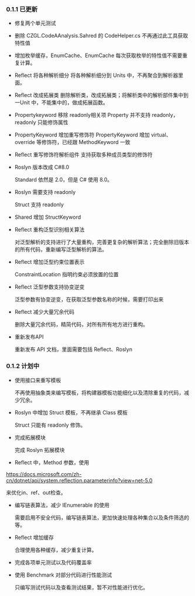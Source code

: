 ### 0.1.1 已更新
* 修复两个单元测试

* 删除 CZGL.CodeAAnalysis.Sahred 的 CodeHelper.cs
  不再通过此工具获取特性值

* 增加枚举缓存，EnumCache、EnumCache<T>
  每次获取枚举的特性值不需要重复计算。

* Reflect  将各种解析细分
  将各种解析细分到 Units 中，不再聚合到解析器里面。

* Reflect 改成拓展类
  删除解析类，改成拓展类；将解析类中的解析部件集中到一Unit 中，不能集中的，做成拓展函数。

* Propertykeyword 移除 readonly相关项
  Property 并不支持 readonly，readonly 只能修饰属性
  
* PropertyKeyword 增加重写修饰符
  PropertyKeyword 增加 virtual、override 等修饰符，已经跟 MethodKeyword 一致

* Reflect 重写修饰符解析组件
  支持获取多种成员类型的修饰符
  
* Roslyn 版本改成 C#8.0

  Standard 依然是 2.0，但是 C# 使用 8.0。

* Roslyn 需要支持 readonly

  Struct 支持 readonly

* Shared 增加 StructKeyword

* Reflect 重构泛型识别相关算法

  对泛型解析的支持进行了大量重构，完善更复杂的解析算法；完全删除旧版本的所有代码，重新编写泛型解析的算法。

* Reflect 增加泛型约束位置表示

  ConstraintLocation 指明约束必须放置的位置

* Reflect 泛型参数支持协变逆变

  泛型参数有协变逆变，在获取泛型参数名称的时候，需要打印出来
  
* Reflect 减少大量冗余代码

  删除大量冗余代码，精简代码，对所有所有地方进行重构。

* 重新发布API

  重新发布 API 文档，里面需要包括 Reflect、Roslyn



### 0.1.2 计划中

* 使用接口来重写模板

  不再使用抽象类来编写模板，将构建器模板功能细化以及清除重复的代码，减少冗余。

* Roslyn 中增加 Struct 模板，不再继承 Class 模板

  Struct 只能有 readonly 修饰。

* 完成拓展模块

  完成 Roslyn 拓展模块

* Reflect 中，Method 参数，使用

https://docs.microsoft.com/zh-cn/dotnet/api/system.reflection.parameterinfo?view=net-5.0

来优化in、ref、out检查。

* 编写链表算法，减少 IEnumerable 的使用

  需要启用不安全代码，编写链表算法，更加快速处理各种集合以及条件筛选的等。

* Reflect 增加缓存

  合理使用各种缓存，减少重复计算。

* 完成各项单元测试以及代码覆盖率
* 使用 Benchmark 对部分代码进行性能测试

   只编写测试代码以及查看测试结果，暂不对性能进行优化。